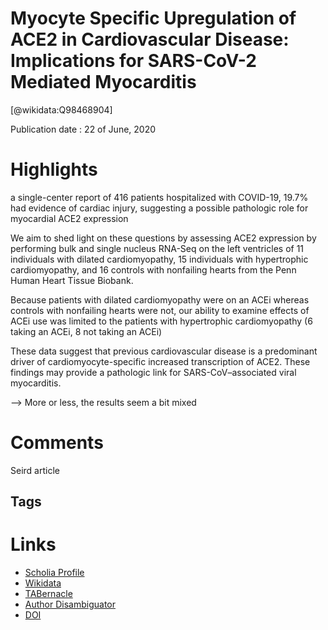 
Myocyte Specific Upregulation of ACE2 in Cardiovascular Disease: Implications for SARS-CoV-2 Mediated Myocarditis
=================================================================================================================
  
  [@wikidata:Q98468904]  
  
Publication date : 22 of June, 2020  

# Highlights

a single-center report of 416 patients hospitalized with COVID-19, 19.7% had evidence of cardiac injury, suggesting a possible pathologic role for myocardial ACE2 expression

We aim to shed light on these questions by assessing ACE2 expression by performing bulk and single nucleus RNA-Seq on the left ventricles of 11 individuals with dilated cardiomyopathy, 15 individuals with hypertrophic cardiomyopathy, and 16 controls with nonfailing hearts from the Penn Human Heart Tissue Biobank.

Because patients with dilated cardiomyopathy were on an ACEi whereas controls with nonfailing hearts were not, our ability to examine effects of ACEi use was limited to the patients with hypertrophic cardiomyopathy (6 taking an ACEi, 8 not taking an ACEi)


These data suggest that previous cardiovascular disease is a predominant driver of cardiomyocyte-specific increased transcription of ACE2. These findings may provide a pathologic link for SARS-CoV–associated viral myocarditis.

--> More or less, the results seem a bit mixed

# Comments
Seird article
## Tags

# Links
  
 * [Scholia Profile](https://scholia.toolforge.org/work/Q98468904)  
 * [Wikidata](https://www.wikidata.org/wiki/Q98468904)  
 * [TABernacle](https://tabernacle.toolforge.org/?#/tab/manual/Q98468904/P921%3BP4510)  
 * [Author Disambiguator](https://author-disambiguator.toolforge.org/work_item_oauth.php?id=Q98468904&batch_id=&match=1&author_list_id=&doit=Get+author+links+for+work)  
 * [DOI](https://doi.org/10.1161/CIRCULATIONAHA.120.047911)  

